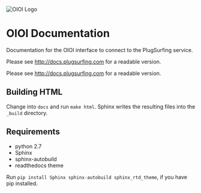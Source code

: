 ![OIOI Logo](https://www.plugsurfing.com/assets/img/icons/ps-oioi-logo-small.png)
# OIOI Documentation
Documentation for the OIOI interface to connect to the PlugSurfing service.

Please see http://docs.plugsurfing.com for a readable version.

Please see http://docs.plugsurfing.com for a readable version.

## Building HTML
Change into `docs` and run `make html`.
Sphinx writes the resulting files into the `_build` directory.

## Requirements
- python 2.7
- Sphinx
- sphinx-autobuild
- readthedocs theme

Run `pip install Sphinx sphinx-autobuild sphinx_rtd_theme`, if you have pip installed.
